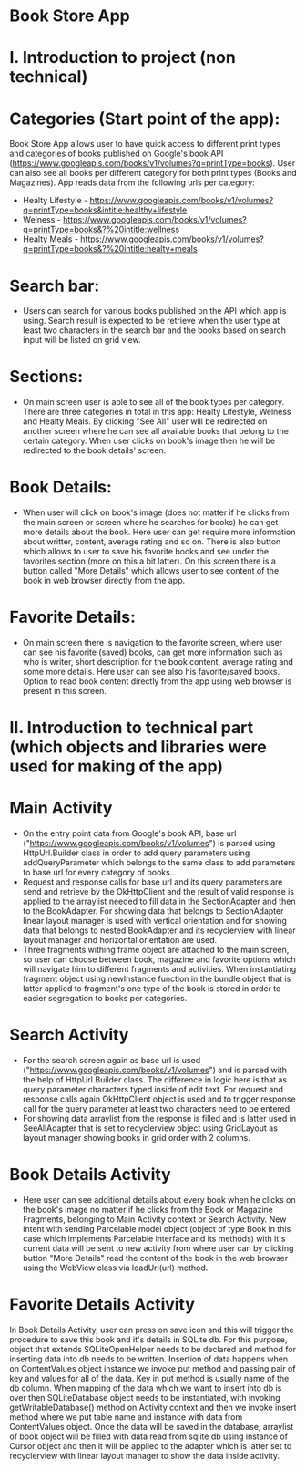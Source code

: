 # Book Store App

# I. Introduction to project (non technical)

# Categories (Start point of the app):
Book Store App allows user to have quick access to different print types and categories of books published on Google's book API (https://www.googleapis.com/books/v1/volumes?q=printType=books).
User can also see all books per different category for both print types (Books and Magazines). App reads data from the following urls per category:
- Healty Lifestyle - https://www.googleapis.com/books/v1/volumes?q=printType=books&intitle:healthy+lifestyle
- Welness - https://www.googleapis.com/books/v1/volumes?q=printType=books&?%20intitle:wellness
- Healty Meals - https://www.googleapis.com/books/v1/volumes?q=printType=books&?%20intitle:healty+meals
# Search bar:
- Users can search for various books published on the API which app is using. Search result is expected to be retrieve when the user type at least two characters in the search bar and the books based on search input will be listed on grid view.
# Sections:
- On main screen user is able to see all of the book types per category. There are three categories in total in this app: Healty Lifestyle, Welness and Healty Meals. By clicking "See All" user will be redirected on another screen where he can see all available books that belong to the certain category. When user clicks on book's image then he will be redirected to the book details' screen.
# Book Details:
- When user will click on book's image (does not matter if he clicks from the main screen or screen where he searches for books) he can get more details about the book. Here user can get require more information about writter, content, average rating and so on. There is also button which allows to user to save his favorite books and see under the favorites section (more on this a bit latter). On this screen there is a button called "More Details" which allows user to see content of the book in web browser directly from the app.
# Favorite Details:
- On main screen there is navigation to the favorite screen, where user can see his favorite (saved) books, can get more information such as who is writer, short description for the book content, average rating and some more details. Here user can see also his favorite/saved books. Option to read book content directly from the app using web browser is present in this screen.

# II. Introduction to technical part (which objects and libraries were used for making of the app)

# Main Activity
- On the entry point data from Google's book API, base url ("https://www.googleapis.com/books/v1/volumes") is parsed using HttpUrl.Builder class in order to add query parameters using addQueryParameter which belongs to the same class to add parameters to base url for every category of books.
- Request and response calls for base url and its query parameters are send and retrieve by the OkHttpClient and the result of valid response is applied to the arraylist needed to fill data in the SectionAdapter and then to the BookAdapter. For showing data that belongs to SectionAdapter linear layout manager is used with vertical orientation and for showing data that belongs to nested BookAdapter and its recyclerview with linear layout manager and horizontal orientation are used.
- Three fragments withing frame object are attached to the main screen, so user can choose between book, magazine and favorite options which will navigate him to different fragments and activities. When instantiating fragment object using newInstance function in the bundle object that is latter applied to fragment's one type of the book is stored in order to easier segregation to books per categories.

# Search Activity
- For the search screen again as base url is used ("https://www.googleapis.com/books/v1/volumes") and is parsed with the help of HttpUrl.Builder class. The difference in logic here is that as query parameter characters typed inside of edit text. For request and response calls again OkHttpClient object is used and to trigger response call for the query parameter at least two characters need to be entered. 
- For showing data arraylist from the response is filled and is latter used in SeeAllAdapter that is set to recyclerview object using GridLayout as layout manager showing books in grid order with 2 columns.

# Book Details Activity
- Here user can see additional details about every book when he clicks on the book's image no matter if he clicks from the Book or Magazine Fragments, belonging to Main Activity context or Search Activity. New intent with sending Parcelable model object (object of type Book in this case which implements Parcelable interface and its methods) with it's current data will be sent to new activity from where user can by clicking button "More Details" read the content of the book in the web browser using the WebView class via         loadUrl(url) method.

# Favorite Details Activity
In Book Details Activity, user can press on save icon and this will trigger the procedure to save this book and it's details in SQLite db. For this purpose, object that extends SQLiteOpenHelper needs to be declared and method for inserting data into db needs to be written. Insertion of data happens when on ContentValues object instance we invoke put method and passing pair of key and values for all of the data. Key in put method is usually name of the db column. When mapping of the data which we want to insert into db is over then SQLiteDatabase object needs to be instantiated, with invoking getWritableDatabase() method on Activity context and then we invoke insert method where we put table name and instance with data from ContentValues object.
Once the data will be saved in the database, arraylist of book object will be filled with data read from sqlite db using instance of Cursor object and then it will be applied to the adapter which is latter set to recyclerview with linear layout manager to show the data inside activity.

 



